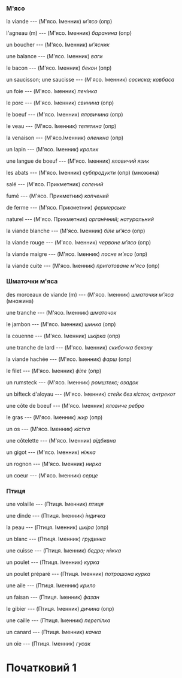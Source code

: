### М'ясо
la viande --- (М'ясо. Іменник)
*м'ясо* (опр)



l'agneau (m) --- (М'ясо. Іменник)
*баранина* (опр)



un boucher --- (М'ясо. Іменник)
*м'ясник*



une balance --- (М'ясо. Іменник)
*ваги*



le bacon --- (М'ясо. Іменник)
*бекон* (опр)



un saucisson;
une saucisse --- (М'ясо. Іменник)
*сосиска; ковбаса*



un foie --- (М'ясо. Іменник)
*печінка*



le porc --- (М'ясо. Іменник)
*свинина* (опр)



le boeuf --- (М'ясо. Іменник)
*яловичина* (опр)



le veau --- (М'ясо. Іменник)
*телятина* (опр)



la venaison --- (М'ясо.Іменник)
*оленина* (опр)



un lapin --- (М'ясо. Іменник)
*кролик*



une langue de boeuf --- (М'ясо. Іменник)
*яловичий язик*



les abats --- (М'ясо. Іменник)
*субпродукти* (опр)
(множина)



salé --- (М'ясо. Прикметник)
*солений*



fumé --- (М'ясо. Прикметник)
*копчений*



de ferme --- (М'ясо. Прикметник)
*фермерське*



naturel --- (М'ясо. Прикметник)
*органічний; натуральний*



la viande blanche --- (М'ясо. Іменник)
*біле м'ясо* (опр)



la viande rouge --- (М'ясо. Іменник)
*червоне м'ясо* (опр)



la viande maigre --- (М'ясо. Іменник)
*посне м'ясо* (опр)



la viande cuite --- (М'ясо. Іменник)
*приготоване м'ясо* (опр)



### Шматочки м'яса
des morceaux de viande (m) --- (М'ясо. Іменник)
*шматочки м'яса*
(множина)



une tranche --- (М'ясо. Іменник)
*шматочок*



le jambon --- (М'ясо. Іменник)
*шинка* (опр)



la couenne --- (М'ясо. Іменник)
*шкірка* (опр)



une tranche de lard --- (М'ясо. Іменник)
*скибочка бекону*



la viande hachée --- (М'ясо. Іменник)
*фарш* (опр)



le filet --- (М'ясо. Іменник)
*філе* (опр)



un rumsteck --- (М'ясо. Іменник)
*ромштекс; озадок*



un bifteck d'aloyau --- (М'ясо. Іменник)
*стейк без кісток; антрекот*



une côte de boeuf --- (М'ясо. Іменник)
*яловиче ребро*



le gras --- (М'ясо. Іменник)
*жир* (опр)



un os --- (М'ясо. Іменник)
*кістка*



une côtelette --- (М'ясо. Іменник)
*відбивна*



un gigot --- (М'ясо. Іменник)
*ніжка*



un rognon --- (М'ясо. Іменник)
*нирка*



un coeur --- (М'ясо. Іменник)
*серце*



### Птиця
une volaille --- (Птиця. Іменник)
*птиця*



une dinde --- (Птиця. Іменник)
*індичка*



la peau --- (Птиця. Іменник)
*шкіра* (опр)



un blanc --- (Птиця. Іменник)
*грудинка*



une cuisse --- (Птиця. Іменник)
*бедро; ніжка*



un poulet --- (Птиця. Іменник)
*курка*



un poulet préparé --- (Птиця. Іменник)
*потрошона курка*



une aile --- (Птиця. Іменник)
*крило*



un faisan --- (Птиця. Іменник)
*фазан*



le gibier --- (Птиця. Іменник)
*дичина* (опр)



une caille --- (Птиця. Іменник)
*перепілка*



un canard --- (Птиця. Іменник)
*качка*



un oie --- (Птиця. Іменник)
*гусак*



# Початковий 1